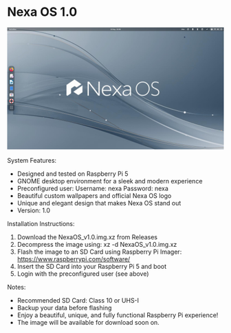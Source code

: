 # Nexa OS 1.0

![Nexa OS](/Desktop.png)

System Features:
- Designed and tested on Raspberry Pi 5
- GNOME desktop environment for a sleek and modern experience
- Preconfigured user:
  Username: nexa
  Password: nexa
- Beautiful custom wallpapers and official Nexa OS logo
- Unique and elegant design that makes Nexa OS stand out
- Version: 1.0

Installation Instructions:
1. Download the NexaOS_v1.0.img.xz from Releases
2. Decompress the image using: xz -d NexaOS_v1.0.img.xz
3. Flash the image to an SD Card using Raspberry Pi Imager: https://www.raspberrypi.com/software/
4. Insert the SD Card into your Raspberry Pi 5 and boot
5. Login with the preconfigured user (see above)

Notes:
- Recommended SD Card: Class 10 or UHS-I
- Backup your data before flashing
- Enjoy a beautiful, unique, and fully functional Raspberry Pi experience!
- The image will be available for download soon on.
